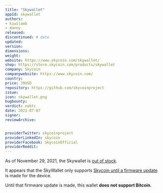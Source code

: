 ```yaml
---
title: "Skywallet"
appId: skywallet
authors:
- kiwilamb
- danny
released: 
discontinued: # date
updated:
version:
dimensions:
weight: 
website: https://www.skycoin.com/skywallet/
shop: https://store.skycoin.com/products/skywallet
company: Skycoin
companywebsite: https://www.skycoin.com/
country: 
price: 39USD
repository: https://github.com/skycoinproject
issue:
icon: skywallet.png
bugbounty:
verdict: nobtc
date: 2021-07-07
signer:
reviewArchive:


providerTwitter: skycoinproject
providerLinkedIn: skycoin
providerFacebook: SkycoinOfficial
providerReddit: 
---
```



As of November 29, 2021, the Skywallet is [out of stock](https://twitter.com/BitcoinWalletz/status/1465229709285859328). 

It appears that the SkyWallet only supports [Skycoin until a firmware update](https://medium.com/@Skycoinproject/were-very-excited-to-announce-the-immediate-availability-of-the-skywallet-the-sleek-and-4b2cc4d8ddfe) is made for the device. 

Until that firmware update is made, this wallet **does not support Bitcoin**.
